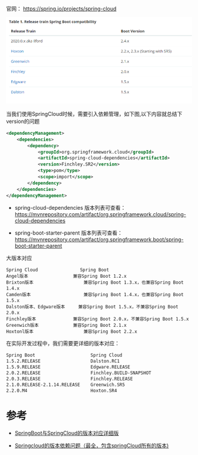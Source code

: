 



官网： https://spring.io/projects/spring-cloud


![](../../pic/2020-11-19/2020-11-19-20-49-53.png)

当我们使用SpringCloud时候，需要引入依赖管理，如下图,以下内容就总结下 version的问题

```xml
<dependencyManagement>
    <dependencies>
        <dependency>
            <groupId>org.springframework.cloud</groupId>
            <artifactId>spring-cloud-dependencies</artifactId>
            <version>Finchley.SR2</version>
            <type>pom</type>
            <scope>import</scope>
        </dependency>
    </dependencies>
</dependencyManagement>
```



- spring-cloud-dependencies 版本列表可查看：
https://mvnrepository.com/artifact/org.springframework.cloud/spring-cloud-dependencies

- spring-boot-starter-parent 版本列表可查看：
https://mvnrepository.com/artifact/org.springframework.boot/spring-boot-starter-parent


大版本对应

```
Spring Cloud	            Spring Boot
Angel版本	                兼容Spring Boot 1.2.x
Brixton版本	                兼容Spring Boot 1.3.x，也兼容Spring Boot 1.4.x
Camden版本	                兼容Spring Boot 1.4.x，也兼容Spring Boot 1.5.x
Dalston版本、Edgware版本	    兼容Spring Boot 1.5.x，不兼容Spring Boot 2.0.x
Finchley版本	            兼容Spring Boot 2.0.x，不兼容Spring Boot 1.5.x
Greenwich版本	            兼容Spring Boot 2.1.x
Hoxtonl版本	                兼容Spring Boot 2.2.x
```

在实际开发过程中，我们需要更详细的版本对应：

```
Spring Boot	                    Spring Cloud
1.5.2.RELEASE	                Dalston.RC1
1.5.9.RELEASE	                Edgware.RELEASE
2.0.2.RELEASE	                Finchley.BUILD-SNAPSHOT
2.0.3.RELEASE	                Finchley.RELEASE
2.1.0.RELEASE-2.1.14.RELEASE	Greenwich.SR5
2.2.0.M4	                    Hoxton.SR4

```


# 参考

- [SpringBoot与SpringCloud的版本对应详细版](https://blog.csdn.net/qq32933432/article/details/89375630)

- [Springcloud的版本依赖问题（最全，包含springCloud所有的版本)](https://blog.csdn.net/qq_42105629/article/details/102798282)

